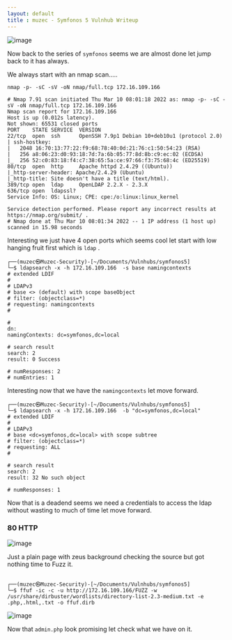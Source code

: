 ```yaml
---
layout: default
title : muzec - Symfonos 5 Vulnhub Writeup
---
```


![image](https://user-images.githubusercontent.com/69868171/157661820-a7611ce1-577c-464e-af09-7ca77bed1877.png)

Now back to the series of `symfonos` seems we are almost done let jump back to it has always.



We always start with an nmap scan.....


```
nmap -p- -sC -sV -oN nmap/full.tcp 172.16.109.166
```

```
# Nmap 7.91 scan initiated Thu Mar 10 08:01:18 2022 as: nmap -p- -sC -sV -oN nmap/full.tcp 172.16.109.166
Nmap scan report for 172.16.109.166
Host is up (0.012s latency).
Not shown: 65531 closed ports
PORT    STATE SERVICE  VERSION
22/tcp  open  ssh      OpenSSH 7.9p1 Debian 10+deb10u1 (protocol 2.0)
| ssh-hostkey: 
|   2048 16:70:13:77:22:f9:68:78:40:0d:21:76:c1:50:54:23 (RSA)
|   256 a8:06:23:d0:93:18:7d:7a:6b:05:77:8d:8b:c9:ec:02 (ECDSA)
|_  256 52:c0:83:18:f4:c7:38:65:5a:ce:97:66:f3:75:68:4c (ED25519)
80/tcp  open  http     Apache httpd 2.4.29 ((Ubuntu))
|_http-server-header: Apache/2.4.29 (Ubuntu)
|_http-title: Site doesn't have a title (text/html).
389/tcp open  ldap     OpenLDAP 2.2.X - 2.3.X
636/tcp open  ldapssl?
Service Info: OS: Linux; CPE: cpe:/o:linux:linux_kernel

Service detection performed. Please report any incorrect results at https://nmap.org/submit/ .
# Nmap done at Thu Mar 10 08:01:34 2022 -- 1 IP address (1 host up) scanned in 15.98 seconds

```

Interesting we just have 4 open ports which seems cool let start with low hanging fruit first which is `ldap` .

```
┌──(muzec㉿Muzec-Security)-[~/Documents/Vulnhubs/symfonos5]
└─$ ldapsearch -x -h 172.16.109.166  -s base namingcontexts
# extended LDIF
#
# LDAPv3
# base <> (default) with scope baseObject
# filter: (objectclass=*)
# requesting: namingcontexts 
#

#
dn:
namingContexts: dc=symfonos,dc=local

# search result
search: 2
result: 0 Success

# numResponses: 2
# numEntries: 1
```

Interesting now that we have the `namingcontexts` let move forward.

```
┌──(muzec㉿Muzec-Security)-[~/Documents/Vulnhubs/symfonos5]
└─$ ldapsearch -x -h 172.16.109.166  -b "dc=symfonos,dc=local"
# extended LDIF
#
# LDAPv3
# base <dc=symfonos,dc=local> with scope subtree
# filter: (objectclass=*)
# requesting: ALL
#

# search result
search: 2
result: 32 No such object

# numResponses: 1
```

Now that is a deadend seems we need a credentials to access the ldap without wasting to much of time let move forward.

### 80 HTTP


![image](https://user-images.githubusercontent.com/69868171/157663764-8c552584-9201-43ea-8ce7-f81a35de6005.png)

Just a plain page with zeus background checking the source but got nothing time to Fuzz it.

```
                                                                                                                                                                       
┌──(muzec㉿Muzec-Security)-[~/Documents/Vulnhubs/symfonos5]
└─$ ffuf -ic -c -u http://172.16.109.166/FUZZ -w /usr/share/dirbuster/wordlists/directory-list-2.3-medium.txt -e .php,.html,.txt -o ffuf.dirb
```

![image](https://user-images.githubusercontent.com/69868171/157666237-20dbc841-93b5-4e66-8e43-8eee63837d8f.png)

Now that `admin.php` look promising let check what we have on it.

